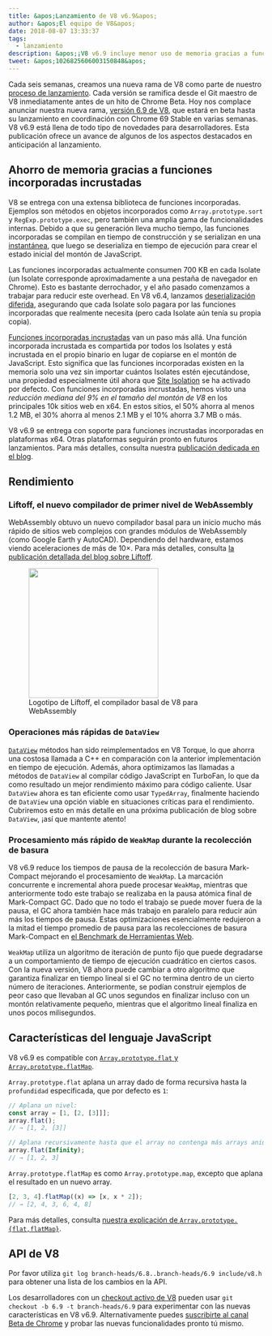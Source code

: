 ```yaml
---
title: &apos;Lanzamiento de V8 v6.9&apos;
author: &apos;El equipo de V8&apos;
date: 2018-08-07 13:33:37
tags:
  - lanzamiento
description: &apos;¡V8 v6.9 incluye menor uso de memoria gracias a funciones incorporadas incrustadas, un inicio más rápido de WebAssembly con Liftoff, mejor rendimiento de DataView y WeakMap, y mucho más!&apos;
tweet: &apos;1026825606003150848&apos;
---
```

Cada seis semanas, creamos una nueva rama de V8 como parte de nuestro [proceso de lanzamiento](/docs/release-process). Cada versión se ramifica desde el Git maestro de V8 inmediatamente antes de un hito de Chrome Beta. Hoy nos complace anunciar nuestra nueva rama, [versión 6.9 de V8](https://chromium.googlesource.com/v8/v8.git/+log/branch-heads/6.9), que estará en beta hasta su lanzamiento en coordinación con Chrome 69 Stable en varias semanas. V8 v6.9 está llena de todo tipo de novedades para desarrolladores. Esta publicación ofrece un avance de algunos de los aspectos destacados en anticipación al lanzamiento.

<!--truncate-->
## Ahorro de memoria gracias a funciones incorporadas incrustadas

V8 se entrega con una extensa biblioteca de funciones incorporadas. Ejemplos son métodos en objetos incorporados como `Array.prototype.sort` y `RegExp.prototype.exec`, pero también una amplia gama de funcionalidades internas. Debido a que su generación lleva mucho tiempo, las funciones incorporadas se compilan en tiempo de construcción y se serializan en una [instantánea](/blog/custom-startup-snapshots), que luego se deserializa en tiempo de ejecución para crear el estado inicial del montón de JavaScript.

Las funciones incorporadas actualmente consumen 700 KB en cada Isolate (un Isolate corresponde aproximadamente a una pestaña de navegador en Chrome). Esto es bastante derrochador, y el año pasado comenzamos a trabajar para reducir este overhead. En V8 v6.4, lanzamos [deserialización diferida](/blog/lazy-deserialization), asegurando que cada Isolate solo pagara por las funciones incorporadas que realmente necesita (pero cada Isolate aún tenía su propia copia).

[Funciones incorporadas incrustadas](/blog/embedded-builtins) van un paso más allá. Una función incorporada incrustada es compartida por todos los Isolates y está incrustada en el propio binario en lugar de copiarse en el montón de JavaScript. Esto significa que las funciones incorporadas existen en la memoria solo una vez sin importar cuántos Isolates estén ejecutándose, una propiedad especialmente útil ahora que [Site Isolation](https://developers.google.com/web/updates/2018/07/site-isolation) se ha activado por defecto. Con funciones incorporadas incrustadas, hemos visto una _reducción mediana del 9% en el tamaño del montón de V8_ en los principales 10k sitios web en x64. En estos sitios, el 50% ahorra al menos 1.2 MB, el 30% ahorra al menos 2.1 MB y el 10% ahorra 3.7 MB o más.

V8 v6.9 se entrega con soporte para funciones incrustadas incorporadas en plataformas x64. Otras plataformas seguirán pronto en futuros lanzamientos. Para más detalles, consulta nuestra [publicación dedicada en el blog](/blog/embedded-builtins).

## Rendimiento

### Liftoff, el nuevo compilador de primer nivel de WebAssembly

WebAssembly obtuvo un nuevo compilador basal para un inicio mucho más rápido de sitios web complejos con grandes módulos de WebAssembly (como Google Earth y AutoCAD). Dependiendo del hardware, estamos viendo aceleraciones de más de 10×. Para más detalles, consulta [la publicación detallada del blog sobre Liftoff](/blog/liftoff).

<figure>
  <img src="/_img/v8-liftoff.svg" width="256" height="256" alt="" loading="lazy"/>
  <figcaption>Logotipo de Liftoff, el compilador basal de V8 para WebAssembly</figcaption>
</figure>

### Operaciones más rápidas de `DataView`

[`DataView`](https://tc39.es/ecma262/#sec-dataview-objects) métodos han sido reimplementados en V8 Torque, lo que ahorra una costosa llamada a C++ en comparación con la anterior implementación en tiempo de ejecución. Además, ahora optimizamos las llamadas a métodos de `DataView` al compilar código JavaScript en TurboFan, lo que da como resultado un mejor rendimiento máximo para código caliente. Usar `DataView` ahora es tan eficiente como usar `TypedArray`, finalmente haciendo de `DataView` una opción viable en situaciones críticas para el rendimiento. Cubriremos esto en más detalle en una próxima publicación de blog sobre `DataView`, ¡así que mantente atento!

### Procesamiento más rápido de `WeakMap` durante la recolección de basura

V8 v6.9 reduce los tiempos de pausa de la recolección de basura Mark-Compact mejorando el procesamiento de `WeakMap`. La marcación concurrente e incremental ahora puede procesar `WeakMap`, mientras que anteriormente todo este trabajo se realizaba en la pausa atómica final de Mark-Compact GC. Dado que no todo el trabajo se puede mover fuera de la pausa, el GC ahora también hace más trabajo en paralelo para reducir aún más los tiempos de pausa. Estas optimizaciones esencialmente redujeron a la mitad el tiempo promedio de pausa para las recolecciones de basura Mark-Compact en [el Benchmark de Herramientas Web](https://github.com/v8/web-tooling-benchmark).

`WeakMap` utiliza un algoritmo de iteración de punto fijo que puede degradarse a un comportamiento de tiempo de ejecución cuadrático en ciertos casos. Con la nueva versión, V8 ahora puede cambiar a otro algoritmo que garantiza finalizar en tiempo lineal si el GC no termina dentro de un cierto número de iteraciones. Anteriormente, se podían construir ejemplos de peor caso que llevaban al GC unos segundos en finalizar incluso con un montón relativamente pequeño, mientras que el algoritmo lineal finaliza en unos pocos milisegundos.

## Características del lenguaje JavaScript

V8 v6.9 es compatible con [`Array.prototype.flat` y `Array.prototype.flatMap`](/features/array-flat-flatmap).

`Array.prototype.flat` aplana un array dado de forma recursiva hasta la `profundidad` especificada, que por defecto es `1`:

```js
// Aplana un nivel:
const array = [1, [2, [3]]];
array.flat();
// → [1, 2, [3]]

// Aplana recursivamente hasta que el array no contenga más arrays anidados:
array.flat(Infinity);
// → [1, 2, 3]
```

`Array.prototype.flatMap` es como `Array.prototype.map`, excepto que aplana el resultado en un nuevo array.

```js
[2, 3, 4].flatMap((x) => [x, x * 2]);
// → [2, 4, 3, 6, 4, 8]
```

Para más detalles, consulta [nuestra explicación de `Array.prototype.{flat,flatMap}`](/features/array-flat-flatmap).

## API de V8

Por favor utiliza `git log branch-heads/6.8..branch-heads/6.9 include/v8.h` para obtener una lista de los cambios en la API.

Los desarrolladores con un [checkout activo de V8](/docs/source-code#using-git) pueden usar `git checkout -b 6.9 -t branch-heads/6.9` para experimentar con las nuevas características en V8 v6.9. Alternativamente puedes [suscribirte al canal Beta de Chrome](https://www.google.com/chrome/browser/beta.html) y probar las nuevas funcionalidades pronto tú mismo.
